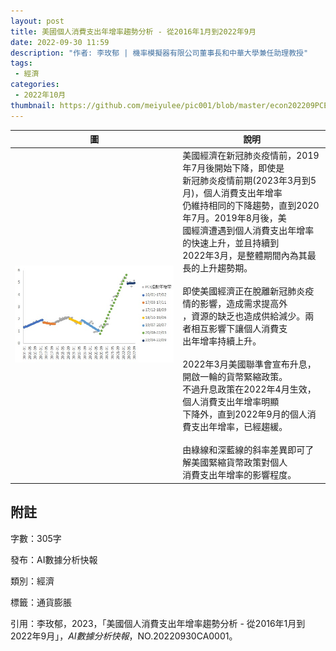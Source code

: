 ```yaml
---
layout: post
title: 美國個人消費支出年增率趨勢分析 - 從2016年1月到2022年9月
date: 2022-09-30 11:59
description: "作者: 李玫郁 | 機率模擬器有限公司董事長和中華大學兼任助理教授"
tags: 
 - 經濟
categories: 
 - 2022年10月
thumbnail: https://github.com/meiyulee/pic001/blob/master/econ202209PCEtrend.jpg?raw=true
---
```



| 圖 | 說明 |
| --- | --- |
| ![](https://github.com/meiyulee/pic001/blob/master/econ202209PCEtrend.jpg?raw=true) | 美國經濟在新冠肺炎疫情前，2019年7月後開始下降，即使是<br>新冠肺炎疫情前期(2023年3月到5月)，個人消費支出年增率<br>仍維持相同的下降趨勢，直到2020年7月。2019年8月後，美<br>國經濟遭遇到個人消費支出年增率的快速上升，並且持續到<br>2022年3月，是整體期間內為其最長的上升趨勢期。<br><br>即使美國經濟正在脫離新冠肺炎疫情的影響，造成需求提高外<br>，資源的缺乏也造成供給減少。兩者相互影響下讓個人消費支<br>出年增率持續上升。<br><br>2022年3月美國聯準會宣布升息，開啟一輪的貨幣緊縮政策。<br>不過升息政策在2022年4月生效，個人消費支出年增率明顯<br>下降外，直到2022年9月的個人消費支出年增率，已經趨緩。<br><br>由綠線和深藍線的斜率差異即可了解美國緊縮貨幣政策對個人<br>消費支出年增率的影響程度。|

## 附註

字數：305字

發布：AI數據分析快報

類別：經濟

標籤：通貨膨脹

引用：李玫郁，2023，「美國個人消費支出年增率趨勢分析 - 從2016年1月到2022年9月」，*AI數據分析快報*，NO.20220930CA0001。
